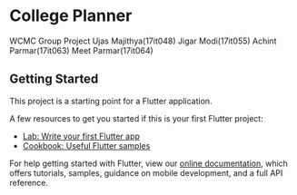 # College Planner

WCMC Group Project
Ujas Majithya(17it048)
Jigar Modi(17it055)
Achint Parmar(17it063)
Meet Parmar(17it064)
## Getting Started

This project is a starting point for a Flutter application.

A few resources to get you started if this is your first Flutter project:

- [Lab: Write your first Flutter app](https://flutter.dev/docs/get-started/codelab)
- [Cookbook: Useful Flutter samples](https://flutter.dev/docs/cookbook)

For help getting started with Flutter, view our
[online documentation](https://flutter.dev/docs), which offers tutorials,
samples, guidance on mobile development, and a full API reference.
